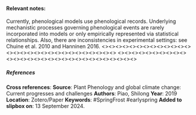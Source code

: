 #### **Relevant notes**:
Currently, phenological models use phenological records. Underlying mechanistic processes governing phenological events are rarely incorporated into models or only empirically represented via statistical relationships. 
Also, there are inconsistencies in experimental settings: see Chuine et al. 2010 and Hanninen 2016. 
<><><><><><><><><><><><><><><><><><><><><><><><><><><><><>
<><><><><><><><><><><><><><><><><><><><><><><><><><><><><>
##### References
**Cross references**:
**Source**: Plant Phenology and global climate change: Current progresses and challenges
**Authors**: Piao, Shilong
**Year**: 2019
**Location**: Zotero/Paper
**Keywords**:  #SpringFrost #earlyspring 
**Added to slipbox on**: 13 September 2024. 